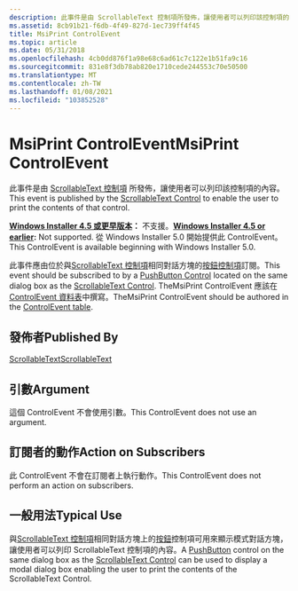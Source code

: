 ```yaml
---
description: 此事件是由 ScrollableText 控制項所發佈，讓使用者可以列印該控制項的內容。
ms.assetid: 8cb91b21-f6db-4f49-827d-1ec739ff4f45
title: MsiPrint ControlEvent
ms.topic: article
ms.date: 05/31/2018
ms.openlocfilehash: 4cb0dd876f1a98e68c6ad61c7c122e1b51fa9c16
ms.sourcegitcommit: 831e8f3db78ab820e1710cede244553c70e50500
ms.translationtype: MT
ms.contentlocale: zh-TW
ms.lasthandoff: 01/08/2021
ms.locfileid: "103852528"
---
```

# <a name="msiprint-controlevent"></a><span data-ttu-id="3103a-103">MsiPrint ControlEvent</span><span class="sxs-lookup"><span data-stu-id="3103a-103">MsiPrint ControlEvent</span></span>

<span data-ttu-id="3103a-104">此事件是由 [ScrollableText 控制項](scrollabletext-control.md) 所發佈，讓使用者可以列印該控制項的內容。</span><span class="sxs-lookup"><span data-stu-id="3103a-104">This event is published by the [ScrollableText Control](scrollabletext-control.md) to enable the user to print the contents of that control.</span></span>

<span data-ttu-id="3103a-105">**[Windows Installer 4.5 或更早版本](not-supported-in-windows-installer-4-5.md)：** 不支援。</span><span class="sxs-lookup"><span data-stu-id="3103a-105">**[Windows Installer 4.5 or earlier](not-supported-in-windows-installer-4-5.md):** Not supported.</span></span> <span data-ttu-id="3103a-106">從 Windows Installer 5.0 開始提供此 ControlEvent。</span><span class="sxs-lookup"><span data-stu-id="3103a-106">This ControlEvent is available beginning with Windows Installer 5.0.</span></span>

<span data-ttu-id="3103a-107">此事件應由位於與[ScrollableText 控制項](scrollabletext-control.md)相同對話方塊的[按鈕控制項](pushbutton-control.md)訂閱。</span><span class="sxs-lookup"><span data-stu-id="3103a-107">This event should be subscribed to by a [PushButton Control](pushbutton-control.md) located on the same dialog box as the [ScrollableText Control](scrollabletext-control.md).</span></span> <span data-ttu-id="3103a-108">TheMsiPrint ControlEvent 應該在 [ControlEvent 資料表](controlevent-table.md)中撰寫。</span><span class="sxs-lookup"><span data-stu-id="3103a-108">TheMsiPrint ControlEvent should be authored in the [ControlEvent table](controlevent-table.md).</span></span>

## <a name="published-by"></a><span data-ttu-id="3103a-109">發佈者</span><span class="sxs-lookup"><span data-stu-id="3103a-109">Published By</span></span>

[<span data-ttu-id="3103a-110">ScrollableText</span><span class="sxs-lookup"><span data-stu-id="3103a-110">ScrollableText</span></span>](scrollabletext-control.md)

## <a name="argument"></a><span data-ttu-id="3103a-111">引數</span><span class="sxs-lookup"><span data-stu-id="3103a-111">Argument</span></span>

<span data-ttu-id="3103a-112">這個 ControlEvent 不會使用引數。</span><span class="sxs-lookup"><span data-stu-id="3103a-112">This ControlEvent does not use an argument.</span></span>

## <a name="action-on-subscribers"></a><span data-ttu-id="3103a-113">訂閱者的動作</span><span class="sxs-lookup"><span data-stu-id="3103a-113">Action on Subscribers</span></span>

<span data-ttu-id="3103a-114">此 ControlEvent 不會在訂閱者上執行動作。</span><span class="sxs-lookup"><span data-stu-id="3103a-114">This ControlEvent does not perform an action on subscribers.</span></span>

## <a name="typical-use"></a><span data-ttu-id="3103a-115">一般用法</span><span class="sxs-lookup"><span data-stu-id="3103a-115">Typical Use</span></span>

<span data-ttu-id="3103a-116">與[ScrollableText 控制項](scrollabletext-control.md)相同對話方塊上的[按鈕](pushbutton-control.md)控制項可用來顯示模式對話方塊，讓使用者可以列印 ScrollableText 控制項的內容。</span><span class="sxs-lookup"><span data-stu-id="3103a-116">A [PushButton](pushbutton-control.md) control on the same dialog box as the [ScrollableText Control](scrollabletext-control.md) can be used to display a modal dialog box enabling the user to print the contents of the ScrollableText Control.</span></span>

 

 



